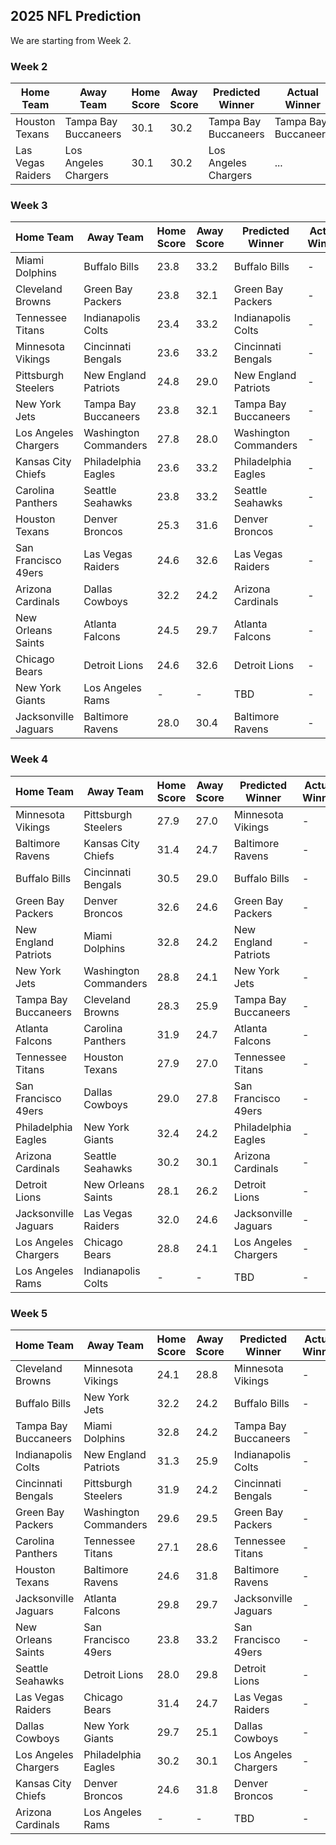 ## 2025 NFL Prediction

We are starting from Week 2.

### Week 2
| Home Team | Away Team | Home Score | Away Score | Predicted Winner | Actual Winner |
|-----------|-----------|------------|------------|------------------|--------------|
| Houston Texans | Tampa Bay Buccaneers | 30.1 | 30.2 | Tampa Bay Buccaneers | Tampa Bay Buccaneers |
| Las Vegas Raiders | Los Angeles Chargers | 30.1 | 30.2 | Los Angeles Chargers | ... |

### Week 3
| Home Team | Away Team | Home Score | Away Score | Predicted Winner | Actual Winner |
|-----------|-----------|------------|------------|------------------|--------------|
| Miami Dolphins | Buffalo Bills | 23.8 | 33.2 | Buffalo Bills | - |
| Cleveland Browns | Green Bay Packers | 23.8 | 32.1 | Green Bay Packers | - |
| Tennessee Titans | Indianapolis Colts | 23.4 | 33.2 | Indianapolis Colts | - |
| Minnesota Vikings | Cincinnati Bengals | 23.6 | 33.2 | Cincinnati Bengals | - |
| Pittsburgh Steelers | New England Patriots | 24.8 | 29.0 | New England Patriots | - |
| New York Jets | Tampa Bay Buccaneers | 23.8 | 32.1 | Tampa Bay Buccaneers | - |
| Los Angeles Chargers | Washington Commanders | 27.8 | 28.0 | Washington Commanders | - |
| Kansas City Chiefs | Philadelphia Eagles | 23.6 | 33.2 | Philadelphia Eagles | - |
| Carolina Panthers | Seattle Seahawks | 23.8 | 33.2 | Seattle Seahawks | - |
| Houston Texans | Denver Broncos | 25.3 | 31.6 | Denver Broncos | - |
| San Francisco 49ers | Las Vegas Raiders | 24.6 | 32.6 | Las Vegas Raiders | - |
| Arizona Cardinals | Dallas Cowboys | 32.2 | 24.2 | Arizona Cardinals | - |
| New Orleans Saints | Atlanta Falcons | 24.5 | 29.7 | Atlanta Falcons | - |
| Chicago Bears | Detroit Lions | 24.6 | 32.6 | Detroit Lions | - |
| New York Giants | Los Angeles Rams | - | - | TBD | - |
| Jacksonville Jaguars | Baltimore Ravens | 28.0 | 30.4 | Baltimore Ravens | - |

### Week 4
| Home Team | Away Team | Home Score | Away Score | Predicted Winner | Actual Winner |
|-----------|-----------|------------|------------|------------------|--------------|
| Minnesota Vikings | Pittsburgh Steelers | 27.9 | 27.0 | Minnesota Vikings | - |
| Baltimore Ravens | Kansas City Chiefs | 31.4 | 24.7 | Baltimore Ravens | - |
| Buffalo Bills | Cincinnati Bengals | 30.5 | 29.0 | Buffalo Bills | - |
| Green Bay Packers | Denver Broncos | 32.6 | 24.6 | Green Bay Packers | - |
| New England Patriots | Miami Dolphins | 32.8 | 24.2 | New England Patriots | - |
| New York Jets | Washington Commanders | 28.8 | 24.1 | New York Jets | - |
| Tampa Bay Buccaneers | Cleveland Browns | 28.3 | 25.9 | Tampa Bay Buccaneers | - |
| Atlanta Falcons | Carolina Panthers | 31.9 | 24.7 | Atlanta Falcons | - |
| Tennessee Titans | Houston Texans | 27.9 | 27.0 | Tennessee Titans | - |
| San Francisco 49ers | Dallas Cowboys | 29.0 | 27.8 | San Francisco 49ers | - |
| Philadelphia Eagles | New York Giants | 32.4 | 24.2 | Philadelphia Eagles | - |
| Arizona Cardinals | Seattle Seahawks | 30.2 | 30.1 | Arizona Cardinals | - |
| Detroit Lions | New Orleans Saints | 28.1 | 26.2 | Detroit Lions | - |
| Jacksonville Jaguars | Las Vegas Raiders | 32.0 | 24.6 | Jacksonville Jaguars | - |
| Los Angeles Chargers | Chicago Bears | 28.8 | 24.1 | Los Angeles Chargers | - |
| Los Angeles Rams | Indianapolis Colts | - | - | TBD | - |

### Week 5
| Home Team | Away Team | Home Score | Away Score | Predicted Winner | Actual Winner |
|-----------|-----------|------------|------------|------------------|--------------|
| Cleveland Browns | Minnesota Vikings | 24.1 | 28.8 | Minnesota Vikings | - |
| Buffalo Bills | New York Jets | 32.2 | 24.2 | Buffalo Bills | - |
| Tampa Bay Buccaneers | Miami Dolphins | 32.8 | 24.2 | Tampa Bay Buccaneers | - |
| Indianapolis Colts | New England Patriots | 31.3 | 25.9 | Indianapolis Colts | - |
| Cincinnati Bengals | Pittsburgh Steelers | 31.9 | 24.2 | Cincinnati Bengals | - |
| Green Bay Packers | Washington Commanders | 29.6 | 29.5 | Green Bay Packers | - |
| Carolina Panthers | Tennessee Titans | 27.1 | 28.6 | Tennessee Titans | - |
| Houston Texans | Baltimore Ravens | 24.6 | 31.8 | Baltimore Ravens | - |
| Jacksonville Jaguars | Atlanta Falcons | 29.8 | 29.7 | Jacksonville Jaguars | - |
| New Orleans Saints | San Francisco 49ers | 23.8 | 33.2 | San Francisco 49ers | - |
| Seattle Seahawks | Detroit Lions | 28.0 | 29.8 | Detroit Lions | - |
| Las Vegas Raiders | Chicago Bears | 31.4 | 24.7 | Las Vegas Raiders | - |
| Dallas Cowboys | New York Giants | 29.7 | 25.1 | Dallas Cowboys | - |
| Los Angeles Chargers | Philadelphia Eagles | 30.2 | 30.1 | Los Angeles Chargers | - |
| Kansas City Chiefs | Denver Broncos | 24.6 | 31.8 | Denver Broncos | - |
| Arizona Cardinals | Los Angeles Rams | - | - | TBD | - |